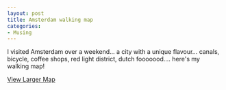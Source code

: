 ```yaml
---
layout: post
title: Amsterdam walking map
categories:
- Musing
---
```


I visited Amsterdam over a weekend... a city with a unique flavour... canals, bicycle, coffee shops, red light district, dutch fooooood.... here's my walking map!

  [View Larger Map](http://maps.google.com/maps?q=http:%2F%2Fbbs.keyhole.com%2Fubb%2Fdownload.php%3FNumber%3D1146404&t=k&om=1&ie=UTF8&ll=52.367628,4.888686&spn=0.022511,0.027325&source=embed)
